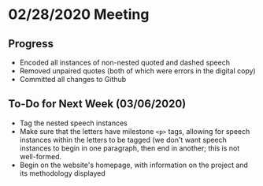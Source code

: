 # 02/28/2020 Meeting

## Progress 
* Encoded all instances of non-nested quoted and dashed speech
* Removed unpaired quotes (both of which were errors in the digital copy)
* Committed all changes to Github

## To-Do for Next Week (03/06/2020)
* Tag the nested speech instances
* Make sure that the letters have milestone ```<p>``` tags, allowing for speech instances within the letters to be tagged (we don't want speech instances to begin in one paragraph, then end in another; this is not well-formed.
* Begin on the website's homepage, with information on the project and its methodology displayed
